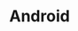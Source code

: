 <!--
 * @Author: your name
 * @Date: 2020-07-31 12:06:18
 * @LastEditTime: 2020-07-31 12:06:25
 * @LastEditors: Please set LastEditors
 * @Description: In User Settings Edit
 * @FilePath: /Vuepress/docs/mobile/android/README.md
--> 
# Android